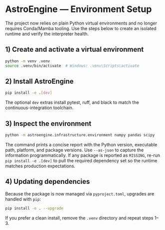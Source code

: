 # AstroEngine — Environment Setup

The project now relies on plain Python virtual environments and no longer
requires Conda/Mamba tooling.  Use the steps below to create an isolated
runtime and verify the interpreter health.

## 1) Create and activate a virtual environment

```bash
python -m venv .venv
source .venv/bin/activate  # Windows: .venv\Scripts\activate
```

## 2) Install AstroEngine

```bash
pip install -e .[dev]
```

The optional ``dev`` extras install pytest, ruff, and black to match the
continuous-integration toolchain.

## 3) Inspect the environment

```bash
python -m astroengine.infrastructure.environment numpy pandas scipy
```

The command prints a concise report with the Python version, executable
path, platform, and package versions.  Use ``--as-json`` to capture the
information programmatically.  If any package is reported as ``MISSING``,
re-run ``pip install -e .[dev]`` to pull the required dependency set so
the runtime matches production expectations.

## 4) Updating dependencies

Because the package is now managed via ``pyproject.toml``, upgrades are
handled with ``pip``:

```bash
pip install -e . --upgrade
```

If you prefer a clean install, remove the ``.venv`` directory and repeat
steps 1–3.
